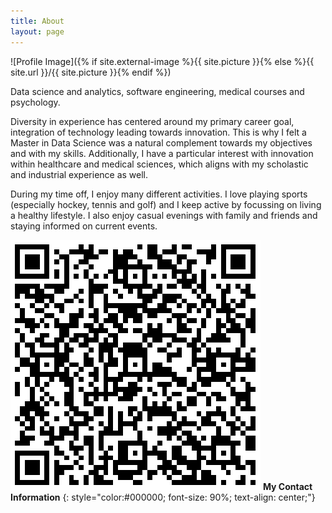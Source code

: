 ```yaml
---
title: About
layout: page
---
```

![Profile Image]({% if site.external-image %}{{ site.picture }}{% else %}{{ site.url }}/{{ site.picture }}{% endif %})


<p>Data science and analytics, software engineering, medical courses and psychology.

Diversity in experience has centered around my primary career goal, integration of technology leading towards innovation. This is why I felt a Master in Data Science was a natural complement towards my objectives and with my skills. Additionally, I have a particular interest with innovation within healthcare and medical sciences, which aligns with my scholastic and industrial experience as well.</p>

<p>During my time off, I enjoy many different activities. I love playing sports (especially hockey, tennis and golf) and I keep active by focussing on living a healthy lifestyle. I also enjoy casual evenings with family and friends and staying informed on current events.</p>



![bill-skip](/assets/images/qrcode.png "QRCode")
**My Contact Information**
{: style="color:#000000; font-size: 90%; text-align: center;"}
